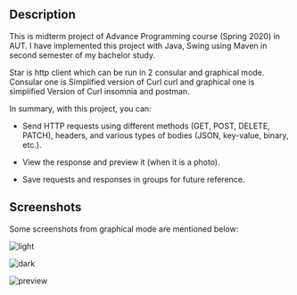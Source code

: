 ## Description

This is midterm project of Advance Programming course (Spring 2020) in AUT. I have implemented this project with Java, Swing using Maven in second semester of my bachelor study.

Star is http client which can be run in 2 consular and graphical mode. Consular one is Simplified version of Curl curl  and graphical one is simplified Version of Curl insomnia and postman. 



In summary, with this project, you can:

- Send HTTP requests using different methods (GET, POST, DELETE, PATCH), headers, and various types of bodies (JSON, key-value, binary, etc.).

- View the response and preview it (when it is a photo).

- Save requests and responses in groups for future reference.



## Screenshots

Some screenshots from graphical mode are mentioned below:

![light](https://github.com/mahlashrifi/Star-Http-Client/blob/main/screenshots/light.png)

![dark](https://github.com/mahlashrifi/Star-Http-Client/blob/main/screenshots/dark.png)

![preview](https://github.com/mahlashrifi/Star-Http-Client/blob/main/screenshots/preview.png)

